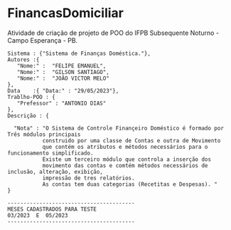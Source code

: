 # FinancasDomiciliar

Atividade de criação de projeto de POO do IFPB Subsequente Noturno - Campo Esperança - PB.


    Sistema : {"Sistema de Finanças Doméstica."},
    Autores :{ 
       "Nome:" :  "FELIPE EMANUEL",
       "Nome:" :  "GILSON SANTIAGO",
       "Nome:" :  "JOÃO VICTOR MELO"
    },
    Data    :{ "Data:" : "29/05/2023"},
    Trablho-POO : {
       "Prefessor" : "ANTONIO DIAS"
    },
    Descrição : {

      "Nota" : "O Sistema de Controle Finançeiro Doméstico é formado por Três módulos principais 
               construido por uma classe de Contas e outra de Movimento
               que contém os atributos e métodos necessários para o funcionamento simplificado.  
               Existe um terceiro módulo que controla a inserção dos 
               movimento das contas e comtém métodos necessários de inclusão, alteração, exibição, 
               impressão de tres relatórios.
               As contas tem duas categorias (Recetitas e Despesas). "              
    }

    ----------------------------------------
    MESES CADASTRADOS PARA TESTE
    03/2023  E  05/2023
    ----------------------------------------
